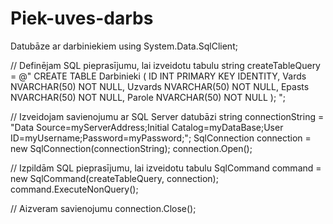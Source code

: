# Piek-uves-darbs
Datubāze ar darbiniekiem
using System.Data.SqlClient;

// Definējam SQL pieprasījumu, lai izveidotu tabulu
string createTableQuery = @"
    CREATE TABLE Darbinieki (
        ID INT PRIMARY KEY IDENTITY,
        Vards NVARCHAR(50) NOT NULL,
        Uzvards NVARCHAR(50) NOT NULL,
        Epasts NVARCHAR(50) NOT NULL,
        Parole NVARCHAR(50) NOT NULL
    );
";

// Izveidojam savienojumu ar SQL Server datubāzi
string connectionString = "Data Source=myServerAddress;Initial Catalog=myDataBase;User ID=myUsername;Password=myPassword;";
SqlConnection connection = new SqlConnection(connectionString);
connection.Open();

// Izpildām SQL pieprasījumu, lai izveidotu tabulu
SqlCommand command = new SqlCommand(createTableQuery, connection);
command.ExecuteNonQuery();

// Aizveram savienojumu
connection.Close();
